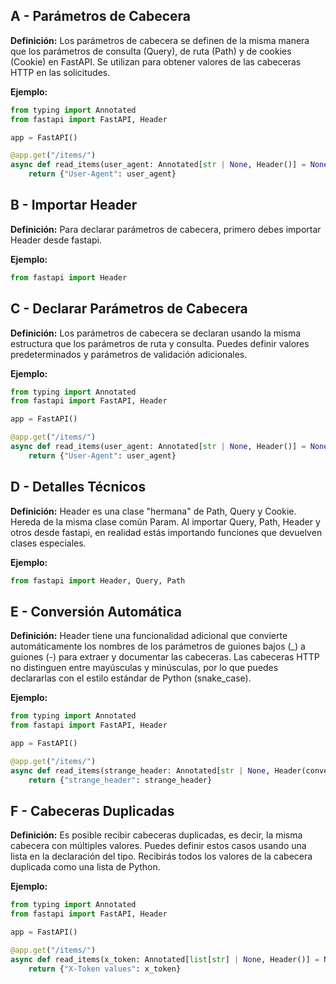 ## A - Parámetros de Cabecera

**Definición:** Los parámetros de cabecera se definen de la misma manera que los parámetros de consulta (Query), de ruta (Path) y de cookies (Cookie) en FastAPI. Se utilizan para obtener valores de las cabeceras HTTP en las solicitudes.

**Ejemplo:**

```python
from typing import Annotated
from fastapi import FastAPI, Header

app = FastAPI()

@app.get("/items/")
async def read_items(user_agent: Annotated[str | None, Header()] = None):
    return {"User-Agent": user_agent}
```

## B - Importar Header

**Definición:** Para declarar parámetros de cabecera, primero debes importar Header desde fastapi.

**Ejemplo:**

```python
from fastapi import Header
```

## C - Declarar Parámetros de Cabecera

**Definición:** Los parámetros de cabecera se declaran usando la misma estructura que los parámetros de ruta y consulta. Puedes definir valores predeterminados y parámetros de validación adicionales.

**Ejemplo:**

```python
from typing import Annotated
from fastapi import FastAPI, Header

app = FastAPI()

@app.get("/items/")
async def read_items(user_agent: Annotated[str | None, Header()] = None):
    return {"User-Agent": user_agent}
```

## D - Detalles Técnicos

**Definición:** Header es una clase "hermana" de Path, Query y Cookie. Hereda de la misma clase común Param. Al importar Query, Path, Header y otros desde fastapi, en realidad estás importando funciones que devuelven clases especiales.

**Ejemplo:**

```python
from fastapi import Header, Query, Path
```

## E - Conversión Automática

**Definición:** Header tiene una funcionalidad adicional que convierte automáticamente los nombres de los parámetros de guiones bajos (\_) a guiones (-) para extraer y documentar las cabeceras. Las cabeceras HTTP no distinguen entre mayúsculas y minúsculas, por lo que puedes declararlas con el estilo estándar de Python (snake_case).

**Ejemplo:**

```python
from typing import Annotated
from fastapi import FastAPI, Header

app = FastAPI()

@app.get("/items/")
async def read_items(strange_header: Annotated[str | None, Header(convert_underscores=False)] = None):
    return {"strange_header": strange_header}
```

## F - Cabeceras Duplicadas

**Definición:** Es posible recibir cabeceras duplicadas, es decir, la misma cabecera con múltiples valores. Puedes definir estos casos usando una lista en la declaración del tipo. Recibirás todos los valores de la cabecera duplicada como una lista de Python.

**Ejemplo:**

```python
from typing import Annotated
from fastapi import FastAPI, Header

app = FastAPI()

@app.get("/items/")
async def read_items(x_token: Annotated[list[str] | None, Header()] = None):
    return {"X-Token values": x_token}
```
